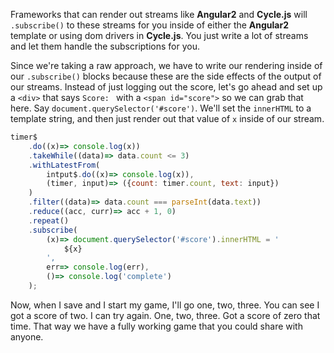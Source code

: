 Frameworks that can render out streams like **Angular2** and **Cycle.js** will `.subscribe()` to these streams for you inside of either the **Angular2** template or using dom drivers in **Cycle.js**. You just write a lot of streams and let them handle the subscriptions for you.

Since we're taking a raw approach, we have to write our rendering inside of our `.subscribe()` blocks because these are the side effects of the output of our streams. Instead of just logging out the score, let's go ahead and set up a `<div>` that says `Score: ` with a `<span id="score">` so we can grab that here. Say `document.querySelector('#score')`. We'll set the `innerHTML` to a template string, and then just render out that value of `x` inside of our stream.

```javascript
timer$
	.do((x)=> console.log(x))
	.takeWhile((data)=> data.count <= 3)
	.withLatestFrom(
		intput$.do((x)=> console.log(x)),
		(timer, input)=> ({count: timer.count, text: input})
	)
	.filter((data)=> data.count === parseInt(data.text))
	.reduce((acc, curr)=> acc + 1, 0)
	.repeat()
	.subscribe(
		(x)=> document.querySelector('#score').innerHTML = '
			${x}
		',
		err=> console.log(err),
		()=> console.log('complete')
	);
```

Now, when I save and I start my game, I'll go one, two, three. You can see I got a score of two. I can try again. One, two, three. Got a score of zero that time. That way we have a fully working game that you could share with anyone.